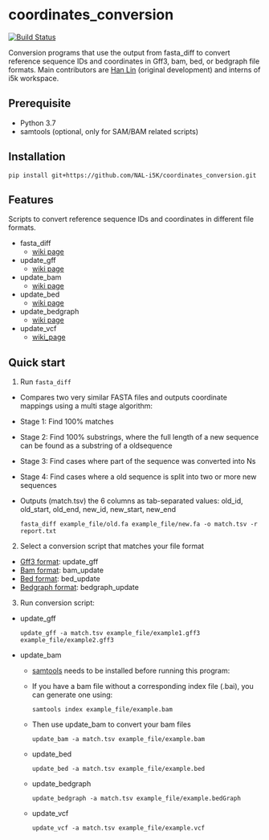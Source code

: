 # coordinates_conversion

[![Build Status](https://travis-ci.org/NAL-i5K/coordinates_conversion.svg?branch=master)](https://travis-ci.org/NAL-i5K/coordinates_conversion)

Conversion programs that use the output from fasta_diff to convert reference sequence IDs and coordinates in Gff3, bam, bed, or bedgraph file formats. Main contributors are [Han Lin](https://github.com/hotdogee) (original development) and interns of i5k workspace.

## Prerequisite

- Python 3.7
- samtools (optional, only for SAM/BAM related scripts)

## Installation

`pip install git+https://github.com/NAL-i5K/coordinates_conversion.git`

## Features

Scripts to convert reference sequence IDs and coordinates in different file formats.

- fasta_diff
  - [wiki page](https://github.com/NAL-i5K/coordinates_conversion/wiki/fasta_diff)
- update_gff
  - [wiki page](https://github.com/NAL-i5K/coordinates_conversion/wiki/update_gff)
- update_bam
  - [wiki page](https://github.com/NAL-i5K/coordinates_conversion/wiki/update_bam)
- update_bed
  - [wiki page](https://github.com/NAL-i5K/coordinates_conversion/wiki/update_bed)
- update_bedgraph
  - [wiki page](https://github.com/NAL-i5K/coordinates_conversion/wiki/update_bedgraph)
- update_vcf
  - [wiki_page](https://github.com/NAL-i5K/coordinates_conversion/wiki/update_vcf)

## Quick start

1. Run `fasta_diff`
- Compares two very similar FASTA files and outputs coordinate mappings using a multi stage algorithm:
- Stage 1: Find 100% matches
- Stage 2: Find 100% substrings, where the full length of a new sequence can be found as a substring of a oldsequence
- Stage 3: Find cases where part of the sequence was converted into Ns
- Stage 4: Find cases where a old sequence is split into two or more new sequences
- Outputs (match.tsv) the 6 columns as tab-separated values: old_id, old_start, old_end, new_id, new_start, new_end

  `fasta_diff example_file/old.fa example_file/new.fa -o match.tsv -r report.txt`

2. Select a conversion script that matches your file format
- [Gff3 format](https://github.com/The-Sequence-Ontology/Specifications/blob/master/gff3.md): update_gff
- [Bam format](http://samtools.github.io/hts-specs/SAMv1.pdf): bam_update
- [Bed format](https://genome.ucsc.edu/FAQ/FAQformat#format1): bed_update
- [Bedgraph format](https://genome.ucsc.edu/goldenpath/help/bedgraph.html): bedgraph_update

3. Run conversion script:
- update_gff

  `update_gff -a match.tsv example_file/example1.gff3 example_file/example2.gff3`

- update_bam
  - [samtools](http://samtools.sourceforge.net/) needs to be installed before running this program:
  - If you have a bam file without a corresponding index file (.bai), you can generate one using:

    `samtools index example_file/example.bam`

  - Then use update_bam to convert your bam files

    `update_bam -a match.tsv example_file/example.bam`

  - update_bed

    `update_bed -a match.tsv example_file/example.bed`

  - update_bedgraph

    `update_bedgraph -a match.tsv example_file/example.bedGraph`

  - update_vcf

    `update_vcf -a match.tsv example_file/example.vcf`
